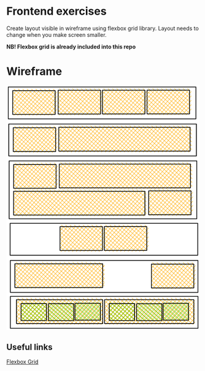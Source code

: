 # Frontend exercises
Create layout visible in wireframe using flexbox grid library. Layout needs to change when you make screen smaller.

<strong>NB! Flexbox grid is already included into this repo</strong>  

# Wireframe
<img src="https://github.com/Serzhs/frontend-exercises/blob/css-flexbox-grid/assets/wireframe.png" width="600" />


## Useful links
[Flexbox Grid](http://flexboxgrid.com/)
